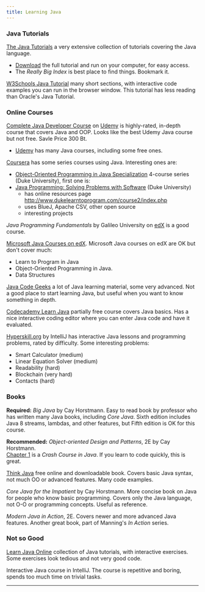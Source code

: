 ```yaml
---
title: Learning Java
---
```

### Java Tutorials

[The Java Tutorials](https://docs.oracle.com/javase/tutorial/index.html) a very extensive collection of tutorials covering the Java language.
 * [Download](https://www.oracle.com/technetwork/java/javase/java-tutorial-downloads-2005894.html) the full tutorial and run on your computer, for easy access.
 * The *Really Big Index* is best place to find things. Bookmark it.

[W3Schools Java Tutorial](https://www.w3schools.com/java/default.asp) many short sections, with interactive code examples you can run in the browser window. This tutorial has less reading than Oracle's Java Tutorial.

### Online Courses

[Complete Java Developer Course][] on [Udemy][] is highly-rated, in-depth course that covers Java and OOP. Looks like the best Udemy Java course but not free. Savle Price 300 Bt.
 * [Udemy][] has many Java courses, including some free ones.

[Coursera][] has some series courses using Java.  Interesting ones are:    
 * [Object-Oriented Programming in Java Specialization](duke-oop-java) 4-course series (Duke University), first one is:
 * [Java Programming: Solving Problems with Software][duke-java-programming] (Duke University)
   - has online resources page http://www.dukelearntoprogram.com/course2/index.php
   - uses BlueJ, Apache CSV, other open source
   - interesting projects

*Java Programming Fundamentals* by Galileo University on [edX](https://edx.org) is a good course.

[Microsoft Java Courses on edX][]. Microsoft Java courses on edX are OK but don't cover much:    
  * Learn to Program in Java
  * Object-Oriented Programming in Java.
  * Data Structures

[Java Code Geeks][] a lot of Java learning material, some very advanced.  Not a good place to start learning Java, but useful when you want to know something in depth.

[Codecademy Learn Java][] partially free course covers Java basics. Has a nice interactive coding editor where you can enter Java code and have it evaluated.

[Hyperskill.org](https://hyperskill.org) by IntelliJ has interactive Java lessons and programming problems, rated by difficulty.  Some interesting problems:
 * Smart Calculator (medium)
 * Linear Equation Solver (medium)
 * Readability (hard)
 * Blockchain (very hard)
 * Contacts (hard)

### Books

**Required:**
*Big Java* by Cay Horstmann. Easy to read book by professor who has written many Java books, including *Core Java*.  Sixth edition includes Java 8 streams, lambdas, and other features, but Fifth edition is OK for this course.

**Recommended:**
*Object-oriented Design and Patterns*, 2E by Cay Horstmann.    
[Chapter 1](docs/OODP-Chapter1.pdf) is a *Crash Course in Java*. If you learn to code quickly, this is great.

[Think Java][] free online and downloadable book. Covers basic Java syntax, not much OO or advanced features. Many code examples.

*Core Java for the Impatient* by Cay Horstmann.  More concise book on Java for people who know basic programming. Covers only the Java language, not O-O or programming concepts.  Useful as reference.

*Modern Java in Action*, 2E.  Covers newer and more advanced Java features.  Another great book, part of Manning's *In Action* series.


### Not so Good

[Learn Java Online](https://learnjavaonline.org) collection of Java tutorials, with interactive exercises. Some exercises look tedious and not very good code.

Interactive Java course in IntelliJ.  The course is repetitive and boring, spends too much time on trivial tasks.

---

[Codecademy Learn Java]: https://www.codecademy.com/courses/learn-java/

[Complete Java Developer Course]: https://www.udemy.com/course/java-the-complete-java-developer-course/

[Java Code Geeks]: https://javacodegeeks.com

[edX Java Courses]: https://www.edx.org/learn/java?source=aw&awc=6798_1540216407_bbe6087a070e476f3f7b75e45a46f83e

[Microsoft Java Courses on edX]: https://www.edx.org/professional-certificate/microsoft-introduction-to-code-objects-and-algorithms

[Coursera]: https://coursera.org

[Udemy]: https://udemy.com

[duke-java-programming]: https://www.coursera.org/learn/java-programming
[duke-oop-java]: https://www.coursera.org/specializations/object-oriented-programming

[OODP-Ch1]: docs/OODP-Chapter1.pdf

[Think Java]: https://greenteapress.com/wp/think-java/

